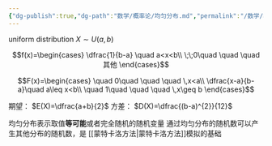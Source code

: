 ```yaml
---
{"dg-publish":true,"dg-path":"数学/概率论/均匀分布.md","permalink":"/数学/概率论/均匀分布/","dgPassFrontmatter":true,"noteIcon":"","created":"2024-04-16T13:01:27.357+08:00","updated":"2024-05-12T11:20:54.074+08:00"}
---
```


uniform distribution
$X\sim U(a,b)$

$$f(x)=\begin{cases}
\dfrac{1}{b-a} \quad a<x<b\\
\;\;0\quad \quad \quad 其他
\end{cases}$$

$$F(x)=\begin{cases}
\quad 0\quad  \quad \quad \,x<a\\
\dfrac{x-a}{b-a}\quad  a\leq x<b\\
\quad 1\quad \quad \quad \,x\geq b
\end{cases}$$

期望： $E(X)=\dfrac{a+b}{2}$
方差： $D(X)=\dfrac{(b-a)^{2}}{12}$

均匀分布表示取值**等可能**或者完全随机的随机变量
通过均匀分布的随机数可以产生其他分布的随机数，是 [[蒙特卡洛方法\|蒙特卡洛方法]]模拟的基础

